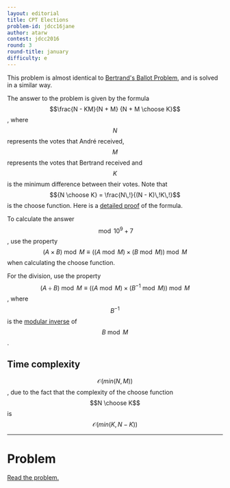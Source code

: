 ```yaml
---
layout: editorial
title: CPT Elections
problem-id: jdcc16jane
author: atarw
contest: jdcc2016
round: 3
round-title: january
difficulty: e
---
```


This problem is almost identical to [Bertrand's Ballot Problem](https://en.wikipedia.org/wiki/Bertrand's_ballot_theorem), and is solved in a similar way.

The answer to the problem is given by the formula $$\frac{N - KM}{N + M} {N + M \choose K}$$, where $$N$$ represents the votes that André received, $$M$$ represents the votes that Bertrand received and $$K$$ is the minimum difference between their votes. Note that $${N \choose K} = \frac{N\,!}{(N - K)\,!K\,!}$$ is the choose function. Here is a [detailed proof](http://www-users.math.umn.edu/~reiner/Classes/Four_Proofs_of_Ballot_Theorem.pdf) of the formula.

To calculate the answer$$\bmod 10^9 + 7$$, use the property $$(A \times B) \bmod M \equiv ((A \bmod M) \times (B \bmod M)) \bmod M$$ when calculating the choose function.

For the division, use the property $$(A \div B) \bmod M \equiv ((A \bmod M) \times (B^{-1} \bmod M)) \bmod M$$, where $$B^{-1}$$ is the [modular inverse](https://en.wikipedia.org/wiki/Modular_multiplicative_inverse) of $$B \bmod M$$.

## Time complexity
$$\mathcal{O}(min(N, M))$$, due to the fact that the complexity of the choose function $$N \choose K$$ is $$\mathcal{O}(min(K, N - K))$$

---

# Problem
[Read the problem.](/cpt-problems/jdcc/2016/january/e)
